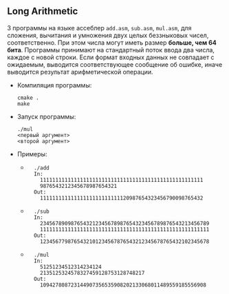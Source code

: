 Long Arithmetic
----
3 программы на языке ассеблер `add.asm`, `sub.asm`, `mul.asm`, для сложения, вычитания и умножения двух целых беззныковых чисел, 
соответственно. При этом числа могут иметь размер **больше, чем 64 бита**. Программы принимают на стандартный поток 
ввода два числа, каждое с новой строки. Если формат входных данных не совпадает с ожидаемым, выводится соответствующее сообщение об ошибке,
иначе выводится результат арифметической операции.

* Компиляция программы:
  ```
  cmake .
  make
  ```
* Запуск программы:
  ```
  ./mul
  <первый аргумент>
  <второй аргумент>
  ```
* Примеры:
    * ```
        ./add
        In:
          11111111111111111111111111111111111111111111111111111
          9876543212345678987654321
        Out:
          11111111111111111111111111120987654323456790098765432
      ```
    * ```
        ./sub
        In:
          2345678909876543212345678987654323456789876543213456789
          1111111111111111111111111111111111111111111111111111111
        Out:
          1234567798765432101234567876543212345678765432102345678        
      ```
    * ```
        ./mul
        In:
          51251234512314234124 
          2135125324578327459128753128748217
        Out:
          109427808723144907356535908202133068011489559185556908
      ```

